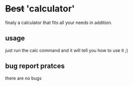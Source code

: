 

# ~~Best~~ 'calculator'

finaly a calculator that fits all your needs in addition.

## usage
just run the calc command and it will tell you how to use it ;)

## bug report pratces
there are no bugs
